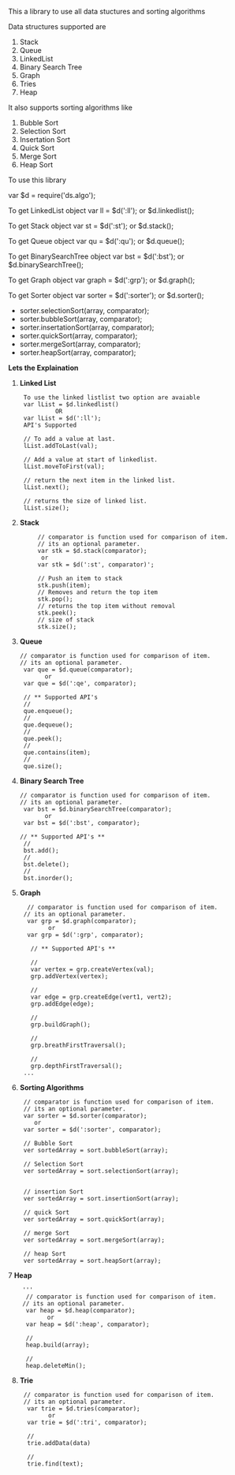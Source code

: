 This a library to use all data stuctures and sorting algorithms

Data structures supported are

1. Stack
2. Queue
3. LinkedList
4. Binary Search Tree
5. Graph
6. Tries
7. Heap

It also supports sorting algorithms like

1. Bubble Sort
2. Selection Sort
3. Insertation Sort
4. Quick Sort
5. Merge Sort
6. Heap Sort

To use this library 

var $d = require('ds.algo');

To get LinkedList object
var ll =  $d(':ll'); or $d.linkedlist();

To get Stack object
var st =  $d(':st'); or $d.stack();

To get Queue object
var qu =  $d(':qu'); or $d.queue();


To get BinarySearchTree object
var bst =  $d(':bst'); or $d.binarySearchTree();

To get Graph object
var graph =  $d(':grp'); or $d.graph();

To get Sorter object
var sorter =  $d(':sorter'); or $d.sorter();

 * sorter.selectionSort(array, comparator);
 * sorter.bubbleSort(array, comparator);
 * sorter.insertationSort(array, comparator);
 * sorter.quickSort(array, comparator);
 * sorter.mergeSort(array, comparator);
 * sorter.heapSort(array, comparator);
 
 **Lets the Explaination**

1. **Linked List**

        To use the linked listlist two option are avaiable
        var lList = $d.linkedlist()
                 OR
        var lList = $d(':ll');
        API's Supported
        
        // To add a value at last.
        lList.addToLast(val);
        
        // Add a value at start of linkedlist.
        lList.moveToFirst(val);
        
        // return the next item in the linked list.
        lList.next();
        
        // returns the size of linked list.
        lList.size();

      
       
2. **Stack**
    
    
            // comparator is function used for comparison of item.
            // its an optional parameter.
            var stk = $d.stack(comparator);
             or
            var stk = $d(':st', comparator)';
            
            // Push an item to stack
            stk.push(item);
            // Removes and return the top item
            stk.pop();
            // returns the top item without removal
            stk.peek();
            // size of stack
            stk.size();


3.  **Queue**
     
        // comparator is function used for comparison of item.
        // its an optional parameter.
         var que = $d.queue(comparator);
               or
         var que = $d(':qe', comparator);       

         // ** Supported API's 
         //
         que.enqueue();
         //
         que.dequeue();
         //
         que.peek();
         //
         que.contains(item);
         //
         que.size();
         
4.  **Binary Search Tree**
    
        // comparator is function used for comparison of item.
        // its an optional parameter.
         var bst = $d.binarySearchTree(comparator);
               or
         var bst = $d(':bst', comparator);       
        
        // ** Supported API's **
         //
         bst.add();
         //
         bst.delete();
         //
         bst.inorder();
         
     
5. **Graph**

         // comparator is function used for comparison of item.
        // its an optional parameter.
         var grp = $d.graph(comparator);
               or
         var grp = $d(':grp', comparator);     

          // ** Supported API's **

          //
          var vertex = grp.createVertex(val);
          grp.addVertex(vertex);

          //
          var edge = grp.createEdge(vert1, vert2);
          grp.addEdge(edge);

          //
          grp.buildGraph();

          //
          grp.breathFirstTraversal();

          // 
          grp.depthFirstTraversal();
        ...

6. **Sorting Algorithms**
  
        // comparator is function used for comparison of item.
        // its an optional parameter.
        var sorter = $d.sorter(comparator);
           or
        var sorter = $d(':sorter', comparator);     
        
        // Bubble Sort
        ver sortedArray = sort.bubbleSort(array);
        
        // Selection Sort
        ver sortedArray = sort.selectionSort(array);
        
        
        // insertion Sort
        ver sortedArray = sort.insertionSort(array);
        
        // quick Sort
        ver sortedArray = sort.quickSort(array);
        
        // merge Sort
        ver sortedArray = sort.mergeSort(array);
        
        // heap Sort
        ver sortedArray = sort.heapSort(array);
    
7 **Heap**
        
        '''     
         // comparator is function used for comparison of item.
        // its an optional parameter.
         var heap = $d.heap(comparator);
               or
         var heap = $d(':heap', comparator);     
         
         //
         heap.build(array);
         
         //
         heap.deleteMin();
         
8. **Trie**
   
        
        // comparator is function used for comparison of item.
        // its an optional parameter.
         var trie = $d.tries(comparator);
               or
         var trie = $d(':tri', comparator);   
         
         //
         trie.addData(data)
         
         //
         trie.find(text);
         
